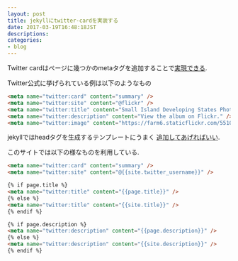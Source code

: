 ```yaml
---
layout: post
title: jekyllにtwitter-cardを実装する
date: 2017-03-19T16:48:18JST
descriptions:
categories:
- blog
---
```


Twitter cardはページに幾つかのmetaタグを追加することで[実現できる](https://dev.twitter.com/cards/types/summary).

Twitter公式に挙げられている例は以下のようなもの

```html
<meta name="twitter:card" content="summary" />
<meta name="twitter:site" content="@flickr" />
<meta name="twitter:title" content="Small Island Developing States Photo Submission" />
<meta name="twitter:description" content="View the album on Flickr." />
<meta name="twitter:image" content="https://farm6.staticflickr.com/5510/14338202952_93595258ff_z.jpg" />
```

jekyllではheadタグを生成するテンプレートにうまく
[追加してあげればいい](http://davidensinger.com/2013/04/supporting-twitter-cards-with-jekyll/).

このサイトでは以下の様なものを利用している.
```html
<meta name="twitter:card" content="summary" />
<meta name="twitter:site" content="@{{site.twitter_username}}" />

{% if page.title %}
<meta name="twitter:title" content="{{page.title}}" />
{% else %}
<meta name="twitter:title" content="{{site.title}}" />
{% endif %}

{% if page.description %}
<meta name="twitter:description" content="{{page.description}}" />
{% else %}
<meta name="twitter:description" content="{{site.description}}" />
{% endif %}
```
